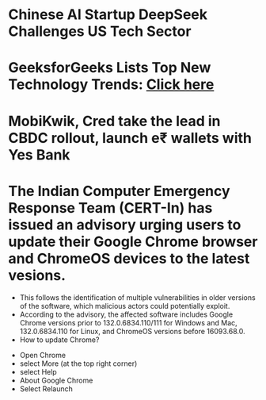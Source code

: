 # Chinese AI Startup DeepSeek Challenges US Tech Sector
# GeeksforGeeks Lists Top New Technology Trends: [Click here](https://www.geeksforgeeks.org/top-new-technology-trends/?utm_source=chatgpt.com)
# MobiKwik, Cred take the lead in CBDC rollout, launch e₹ wallets with Yes Bank
# The Indian Computer Emergency Response Team (CERT-In) has issued an advisory urging users to update their Google Chrome browser and ChromeOS devices to the latest vesions. 
* This follows the identification of multiple vulnerabilities in older versions of the software, which malicious actors could potentially exploit.
* According to the advisory, the affected software includes Google Chrome versions prior to 132.0.6834.110/111 for Windows and Mac, 132.0.6834.110 for Linux, and ChromeOS versions before 16093.68.0.
*  How to update Chrome?
  - Open Chrome
  - select More (at the top right corner)
  - select Help
  - About Google Chrome
  - Select Relaunch
